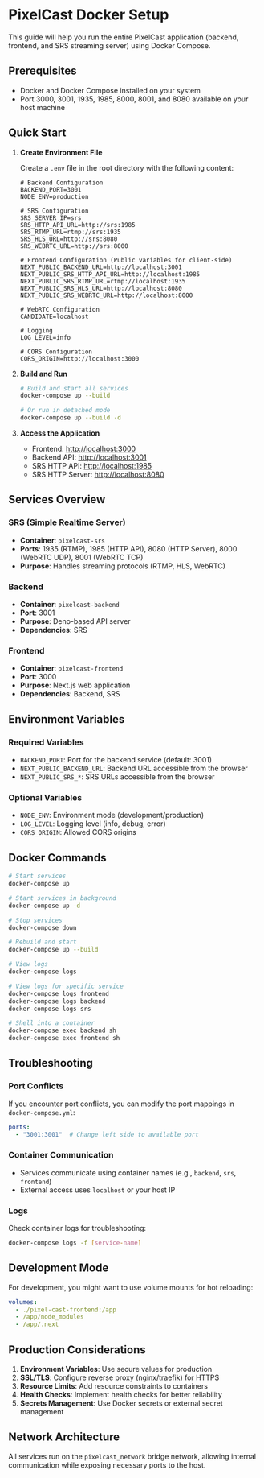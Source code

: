 # PixelCast Docker Setup

This guide will help you run the entire PixelCast application (backend, frontend, and SRS streaming server) using Docker Compose.

## Prerequisites

- Docker and Docker Compose installed on your system
- Port 3000, 3001, 1935, 1985, 8000, 8001, and 8080 available on your host machine

## Quick Start

1. **Create Environment File**

   Create a `.env` file in the root directory with the following content:

   ```env
   # Backend Configuration
   BACKEND_PORT=3001
   NODE_ENV=production

   # SRS Configuration
   SRS_SERVER_IP=srs
   SRS_HTTP_API_URL=http://srs:1985
   SRS_RTMP_URL=rtmp://srs:1935
   SRS_HLS_URL=http://srs:8080
   SRS_WEBRTC_URL=http://srs:8000

   # Frontend Configuration (Public variables for client-side)
   NEXT_PUBLIC_BACKEND_URL=http://localhost:3001
   NEXT_PUBLIC_SRS_HTTP_API_URL=http://localhost:1985
   NEXT_PUBLIC_SRS_RTMP_URL=rtmp://localhost:1935
   NEXT_PUBLIC_SRS_HLS_URL=http://localhost:8080
   NEXT_PUBLIC_SRS_WEBRTC_URL=http://localhost:8000

   # WebRTC Configuration
   CANDIDATE=localhost

   # Logging
   LOG_LEVEL=info

   # CORS Configuration
   CORS_ORIGIN=http://localhost:3000
   ```

2. **Build and Run**

   ```bash
   # Build and start all services
   docker-compose up --build

   # Or run in detached mode
   docker-compose up --build -d
   ```

3. **Access the Application**

   - Frontend: <http://localhost:3000>
   - Backend API: <http://localhost:3001>
   - SRS HTTP API: <http://localhost:1985>
   - SRS HTTP Server: <http://localhost:8080>

## Services Overview

### SRS (Simple Realtime Server)

- **Container**: `pixelcast-srs`
- **Ports**: 1935 (RTMP), 1985 (HTTP API), 8080 (HTTP Server), 8000 (WebRTC UDP), 8001 (WebRTC TCP)
- **Purpose**: Handles streaming protocols (RTMP, HLS, WebRTC)

### Backend

- **Container**: `pixelcast-backend`
- **Port**: 3001
- **Purpose**: Deno-based API server
- **Dependencies**: SRS

### Frontend

- **Container**: `pixelcast-frontend`
- **Port**: 3000
- **Purpose**: Next.js web application
- **Dependencies**: Backend, SRS

## Environment Variables

### Required Variables

- `BACKEND_PORT`: Port for the backend service (default: 3001)
- `NEXT_PUBLIC_BACKEND_URL`: Backend URL accessible from the browser
- `NEXT_PUBLIC_SRS_*`: SRS URLs accessible from the browser

### Optional Variables

- `NODE_ENV`: Environment mode (development/production)
- `LOG_LEVEL`: Logging level (info, debug, error)
- `CORS_ORIGIN`: Allowed CORS origins

## Docker Commands

```bash
# Start services
docker-compose up

# Start services in background
docker-compose up -d

# Stop services
docker-compose down

# Rebuild and start
docker-compose up --build

# View logs
docker-compose logs

# View logs for specific service
docker-compose logs frontend
docker-compose logs backend
docker-compose logs srs

# Shell into a container
docker-compose exec backend sh
docker-compose exec frontend sh
```

## Troubleshooting

### Port Conflicts

If you encounter port conflicts, you can modify the port mappings in `docker-compose.yml`:

```yaml
ports:
  - "3001:3001"  # Change left side to available port
```

### Container Communication

- Services communicate using container names (e.g., `backend`, `srs`, `frontend`)
- External access uses `localhost` or your host IP

### Logs

Check container logs for troubleshooting:

```bash
docker-compose logs -f [service-name]
```

## Development Mode

For development, you might want to use volume mounts for hot reloading:

```yaml
volumes:
  - ./pixel-cast-frontend:/app
  - /app/node_modules
  - /app/.next
```

## Production Considerations

1. **Environment Variables**: Use secure values for production
2. **SSL/TLS**: Configure reverse proxy (nginx/traefik) for HTTPS
3. **Resource Limits**: Add resource constraints to containers
4. **Health Checks**: Implement health checks for better reliability
5. **Secrets Management**: Use Docker secrets or external secret management

## Network Architecture

All services run on the `pixelcast_network` bridge network, allowing internal communication while exposing necessary ports to the host.
